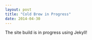 ```yaml
---
layout: post
title: "Cold Brew in Progress"
date: 2014-04-30
---
```


The site build is in progress using Jekyll!
